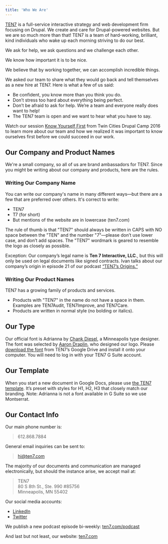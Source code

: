 ```yaml
---
title: 'Who We Are'
---
```


[TEN7](https://ten7.com/) is a full-service interactive strategy and web development firm focusing on Drupal. We create and care for Drupal-powered websites. But we are so much more than that! TEN7 is a team of hard-working, brilliant, kind individuals who wake up each morning striving to do our best.

We ask for help, we ask questions and we challenge each other.

We know how important it is to be nice.

We believe that by working together, we can accomplish incredible things.

We asked our team to share what they would go back and tell themselves as a new hire at TEN7. Here is what a few of us said:

* Be confident, you know more than you think you do.
* Don’t stress too hard about everything being perfect.
* Don’t be afraid to ask for help. We’re a team and everyone really does want to help!
* The TEN7 team is open and we want to hear what you have to say.

Watch our session [Know Yourself First](http://2016.tcdrupal.org/session/know-yourself-first-how-it-took-us-8-years-figure-it-out) from Twin Cities Drupal Camp 2016 to learn more about our team and how we realized it was important to know ourselves first before we could succeed in our work.

## Our Company and Product Names

We're a small company, so all of us are brand ambassadors for TEN7. Since you might be writing about our company and products, here are the rules. 

### Writing Our Company Name

You can write our company's name in many different ways—but there are a few that are preferred over others.
It's correct to write:

* TEN7
* T7 (for short)
* But mentions of the website are in lowercase (ten7.com)

The rule of thumb is that "TEN7" should always be written in CAPS with NO space between the "TEN" and the number "7"—please don’t use lower case, and don’t add spaces. The "TEN7" wordmark is geared to resemble the logo as closely as possible.

Exception: Our company’s legal name is **Ten 7 Interactive, LLC**., but this will only be used on legal documents like signed contracts. Ivan talks about our company’s origin in episode 21 of our podcast [“TEN7’s Origins.”](https://ten7.com/blog/post/episode-021-ten7s-origins)

### Writing Our Product Names

TEN7 has a growing family of products and services.
* Products with "TEN7" in the name do not have a space in them. Examples are TEN7Audit, TEN7Improve, and TEN7Care.
* Products are written in normal style (no bolding or italics).

## Our Type

Our official font is Adrianna by [Chank Diesel](https://en.wikipedia.org/wiki/Chank_Diesel), a Minneapolis type designer. The font was selected by [Aaron Draplin](https://en.wikipedia.org/wiki/Aaron_Draplin), who designed our logo. Please [download the font](https://t7.io/adrianna) from TEN7’s Google Drive and install it onto your computer. You will need to log in with your TEN7 G Suite account.

## Our Template

When you start a new document in Google Docs, please use [the TEN7 template](https://docs.google.com/document/u/0/?ftv=1&tgif=d). It’s preset with styles for H1, H2, H3 that closely match our branding. Note: Adrianna is not a font available in G Suite so we use Montserrat.

## Our Contact Info

Our main phone number is:<br/>

>612.868.7884


General email inquiries can be sent to:<br/> 
>[hi@ten7.com](hi@ten7.com)

The majority of our documents and communication are managed electronically, but should the instance arise, we accept mail at:

>TEN7<br/>
80 S 8th St., Ste. 990 #85756<br/>
Minneapolis, MN 55402


Our social media accounts:
* [LinkedIn](https://www.linkedin.com/company/ten-7-interactive-llc/)
* [Twitter](http://twitter.com/TEN7)

We publish a new podcast episode bi-weekly: [ten7.com/podcast](https://ten7.com/podcast)

And last but not least, our website: [ten7.com](https://ten7.com)
